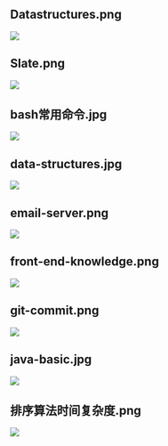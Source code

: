 ## Datastructures.png

![](https://michael18811380328.github.io/images/others/Datastructures.png)

## Slate.png

![](https://michael18811380328.github.io/images/others/Slate.png)

## bash常用命令.jpg

![](https://michael18811380328.github.io/images/others/bash常用命令.jpg)

## data-structures.jpg

![](https://michael18811380328.github.io/images/others/data-structures.jpg)

## email-server.png

![](https://michael18811380328.github.io/images/others/email-server.png)

## front-end-knowledge.png

![](https://michael18811380328.github.io/images/others/front-end-knowledge.png)

## git-commit.png

![](https://michael18811380328.github.io/images/others/git-commit.png)

## java-basic.jpg

![](https://michael18811380328.github.io/images/others/java-basic.jpg)

## 排序算法时间复杂度.png

![](https://michael18811380328.github.io/images/others/排序算法时间复杂度.png)

